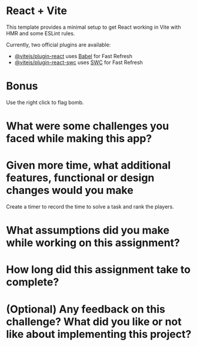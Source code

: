 # React + Vite

This template provides a minimal setup to get React working in Vite with HMR and some ESLint rules.

Currently, two official plugins are available:

- [@vitejs/plugin-react](https://github.com/vitejs/vite-plugin-react/blob/main/packages/plugin-react/README.md) uses [Babel](https://babeljs.io/) for Fast Refresh
- [@vitejs/plugin-react-swc](https://github.com/vitejs/vite-plugin-react-swc) uses [SWC](https://swc.rs/) for Fast Refresh

# Bonus
Use the right click to flag bomb.

# What were some challenges you faced while making this app?

# Given more time, what additional features, functional or design changes would you make
Create a timer to record the time to solve a task and rank the players.

# What assumptions did you make while working on this assignment?
# How long did this assignment take to complete?
# (Optional) Any feedback on this challenge?  What did you like or not like about implementing this project?